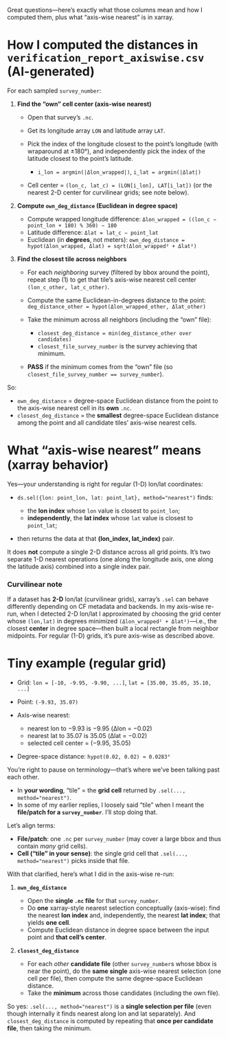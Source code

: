 Great questions—here’s exactly what those columns mean and how I computed them, plus what “axis-wise nearest” is in xarray.

# How I computed the distances in `verification_report_axiswise.csv` (AI-generated)

For each sampled `survey_number`:

1. **Find the “own” cell center (axis-wise nearest)**

   * Open that survey’s `.nc`.
   * Get its longitude array `LON` and latitude array `LAT`.
   * Pick the index of the longitude closest to the point’s longitude (with wraparound at ±180°), and independently pick the index of the latitude closest to the point’s latitude.

     * `i_lon = argmin(|Δlon_wrapped|)`, `i_lat = argmin(|Δlat|)`
   * Cell center = `(lon_c, lat_c) = (LON[i_lon], LAT[i_lat])` (or the nearest 2-D center for curvilinear grids; see note below).

2. **Compute `own_deg_distance` (Euclidean in degree space)**

   * Compute wrapped longitude difference:
     `Δlon_wrapped = ((lon_c − point_lon + 180) % 360) − 180`
   * Latitude difference: `Δlat = lat_c − point_lat`
   * Euclidean (in **degrees**, not meters):
     `own_deg_distance = hypot(Δlon_wrapped, Δlat) = sqrt(Δlon_wrapped² + Δlat²)`

3. **Find the closest tile across neighbors**

   * For each *neighboring* survey (filtered by bbox around the point), repeat step (1) to get that tile’s axis-wise nearest cell center `(lon_c_other, lat_c_other)`.
   * Compute the same Euclidean-in-degrees distance to the point:
     `deg_distance_other = hypot(Δlon_wrapped_other, Δlat_other)`
   * Take the minimum across all neighbors (including the “own” file):

     * `closest_deg_distance = min(deg_distance_other over candidates)`
     * `closest_file_survey_number` is the survey achieving that minimum.
   * **PASS** if the minimum comes from the “own” file (so `closest_file_survey_number == survey_number`).

So:

* `own_deg_distance` = degree-space Euclidean distance from the point to the axis-wise nearest cell in its **own** `.nc`.
* `closest_deg_distance` = the **smallest** degree-space Euclidean distance among the point and all candidate tiles’ axis-wise nearest cells.

# What “axis-wise nearest” means (xarray behavior)

Yes—your understanding is right for regular (1-D) lon/lat coordinates:

* `ds.sel({lon: point_lon, lat: point_lat}, method="nearest")` finds:

  * the **lon index** whose `lon` value is closest to `point_lon`;
  * **independently**, the **lat index** whose `lat` value is closest to `point_lat`;
* then returns the data at that **(lon_index, lat_index)** pair.

It does **not** compute a single 2-D distance across all grid points. It’s two separate 1-D nearest operations (one along the longitude axis, one along the latitude axis) combined into a single index pair.

### Curvilinear note

If a dataset has **2-D** lon/lat (curvilinear grids), xarray’s `.sel` can behave differently depending on CF metadata and backends. In my axis-wise re-run, when I detected 2-D lon/lat I approximated by choosing the grid center whose `(lon,lat)` in degrees minimized `(Δlon_wrapped² + Δlat²)`—i.e., the closest **center** in degree space—then built a local rectangle from neighbor midpoints. For regular (1-D) grids, it’s pure axis-wise as described above.

# Tiny example (regular grid)

* Grid: `lon = [-10, -9.95, -9.90, ...]`, `lat = [35.00, 35.05, 35.10, ...]`
* Point: `(-9.93, 35.07)`
* Axis-wise nearest:

  * nearest lon to −9.93 is −9.95 (Δlon = −0.02)
  * nearest lat to 35.07 is 35.05 (Δlat = −0.02)
  * selected cell center = (−9.95, 35.05)
* Degree-space distance: `hypot(0.02, 0.02) ≈ 0.0283°`

You’re right to pause on terminology—that’s where we’ve been talking past each other.

* In **your wording**, “tile” = the **grid cell** returned by `.sel(..., method="nearest")`.
* In some of my earlier replies, I loosely said “tile” when I meant the **file/patch for a `survey_number`**. I’ll stop doing that.

Let’s align terms:

* **File/patch**: one `.nc` per `survey_number` (may cover a large bbox and thus contain *many* grid cells).
* **Cell (“tile” in your sense)**: the single grid cell that `.sel(..., method="nearest")` picks inside that file.

With that clarified, here’s what I did in the axis-wise re-run:

1. **`own_deg_distance`**

   * Open the **single `.nc` file** for that `survey_number`.
   * Do **one** xarray-style nearest selection conceptually (axis-wise): find the nearest **lon index** and, independently, the nearest **lat index**; that yields **one cell**.
   * Compute Euclidean distance in degree space between the input point and **that cell’s center**.

2. **`closest_deg_distance`**

   * For each *other* **candidate file** (other `survey_number`s whose bbox is near the point), do the **same single** axis-wise nearest selection (one cell per file), then compute the same degree-space Euclidean distance.
   * Take the **minimum** across those candidates (including the own file).

So yes: `.sel(..., method="nearest")` is a **single selection per file** (even though internally it finds nearest along lon and lat separately). And `closest_deg_distance` is computed by repeating that **once per candidate file**, then taking the minimum.

